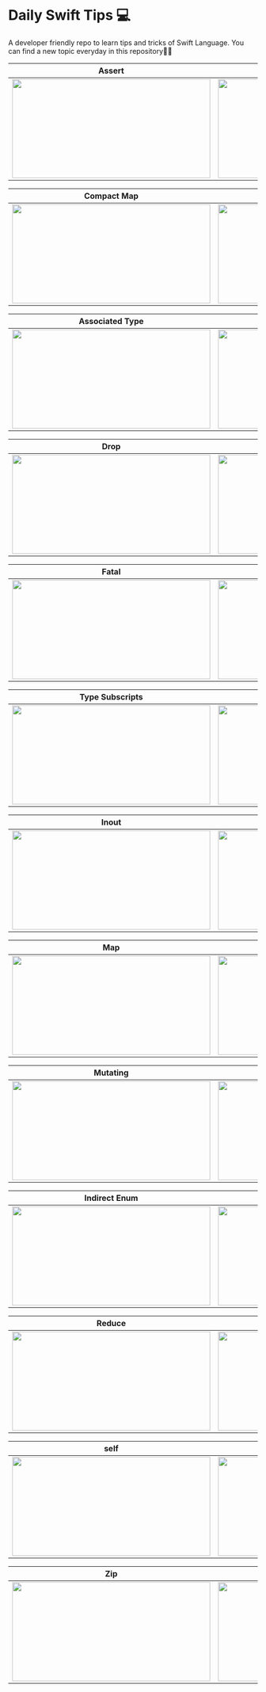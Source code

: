 # Daily Swift Tips 💻
A developer friendly repo to learn tips and tricks of Swift Language. You can find a new topic everyday in this repository✌🏻

| Assert | Auto Closure | CaseIterable |   
| --- | --- | -- |
| <img src= "https://user-images.githubusercontent.com/56252259/216141044-e2155869-f8b9-4b9e-8150-2cd62c913108.png" width = 400, height = 200> </img> | <img src= "https://user-images.githubusercontent.com/56252259/216141445-903bf93e-848f-4c37-909a-541089f289f4.png" width = 400, height = 200> </img> | <img src= "https://user-images.githubusercontent.com/56252259/216141452-6a2d4267-68f6-443c-b65d-d3d7e99d6cac.png" width = 400, height = 200> </img> | 


| Compact Map | Convenience Init | Convenience Init |
| --- | --- | -- |
| <img src="https://user-images.githubusercontent.com/56252259/216141915-004558a7-17a5-4d59-9da9-877256f19e76.png" width = 400, height = 200></img> | <img src="https://user-images.githubusercontent.com/56252259/216141933-e6499d87-9881-46cb-8126-a88bd40ebe64.png" width = 400, height = 200></img> | <img src="https://user-images.githubusercontent.com/56252259/216141922-89e74f0d-80c1-46a7-af9e-96b702338366.png" width = 400, height = 200></img> |

| Associated Type | Subscript | Discardable result |
| --- | --- | -- |
| <img src="https://user-images.githubusercontent.com/56252259/216142455-70f2f089-112c-4b76-b6d6-cad424124a39.png" width = 400, height = 200></img> | <img src="https://user-images.githubusercontent.com/56252259/216142676-baff30e5-e144-4374-b3e8-b574e9387d98.png" width = 400, height = 200></img> | <img src="https://user-images.githubusercontent.com/56252259/216142697-f5b92c4d-cfd1-46c2-92dc-961bbdbea2a2.png" width = 400, height = 200></img> |

| Drop | Escaping | Fallthrough |
| --- | --- | -- |
| <img src="https://user-images.githubusercontent.com/56252259/216143002-678202f8-ce1e-48d3-b2ef-5b049ae05a4f.png" width = 400, height = 200></img> | <img src="https://user-images.githubusercontent.com/56252259/216143008-c8346e0d-d718-4c1f-a481-c69155b7519f.png" width = 400, height = 200></img> | <img src="https://user-images.githubusercontent.com/56252259/216143015-73ed5790-99eb-4f45-875f-a51f0ab99a2d.png" width = 400, height = 200></img> |

| Fatal | Super | Filter |
| --- | --- | -- |
| <img src="https://user-images.githubusercontent.com/56252259/216143019-c8a31a50-ca62-4da9-9548-f706d463309f.png" width = 400, height = 200></img> | <img src="https://user-images.githubusercontent.com/56252259/216143027-463cae57-091e-4723-b80c-a48749fa3ccd.png" width = 400, height = 200></img> | <img src="https://user-images.githubusercontent.com/56252259/216143022-8d0b640d-2e5a-41ac-9a1a-fcde658d5d84.png" width = 400, height = 200></img> |


| Type Subscripts | Flat Map | Flat Map-2 |
| --- | --- | -- |
| <img src="https://user-images.githubusercontent.com/56252259/216143029-8f73647a-0bc6-449c-8cf5-f50608cf0b86.png" width = 400, height = 200></img> | <img src="https://user-images.githubusercontent.com/56252259/216143726-cfc18f13-3b23-4197-8935-e887a3ce87f1.png" width = 400, height = 200></img> | <img src="https://user-images.githubusercontent.com/56252259/216143697-b3e657bb-7b7d-4abe-a9e0-cdfd19213bbd.png" width = 400, height = 200></img> |


| Inout | Init | Init-2 |
| --- | --- | -- |
| <img src="https://user-images.githubusercontent.com/56252259/216143820-0be923e6-5043-46f9-bfab-6de288bc2ba3.png" width = 400, height = 200></img> | <img src="https://user-images.githubusercontent.com/56252259/216143791-fa9e982d-85ad-4cba-9c10-1a68c1a9fc26.png" width = 400, height = 200></img> | <img src="https://user-images.githubusercontent.com/56252259/216143743-7cf780d3-f035-4e4a-b87d-e62152b925b0.png" width = 400, height = 200></img> |

| Map | Variadic Params | Never |
| --- | --- | -- |
| <img src="https://user-images.githubusercontent.com/56252259/216143945-01ab7728-bf27-47bc-9554-4149a43d2c8f.png" width = 400, height = 200></img> | <img src="https://user-images.githubusercontent.com/56252259/216143982-878d6a81-bae9-4269-9c06-3cd5eaefbbe5.png" width = 400, height = 200></img> | <img src="https://user-images.githubusercontent.com/56252259/216144059-0bf3cfa7-e329-4d75-bbe9-ae1f20cd31fe.png" width = 400, height = 200></img> |

| Mutating | Mutating-2 | Enum With Associated Values |
| --- | --- | -- |
| <img src="https://user-images.githubusercontent.com/56252259/216144045-4634901c-915e-4d78-869f-017a96afdd02.png" width = 400, height = 200></img> | <img src="https://user-images.githubusercontent.com/56252259/216144034-793b3920-1ee3-4e8e-94bf-a721a9e83c60.png" width = 400, height = 200></img> | <img src="https://user-images.githubusercontent.com/56252259/216143960-95e8db53-72bb-46a4-b5dc-5b1fd2f92c83.png" width = 400, height = 200></img> |

| Indirect Enum | for-loop | Precondition |
| --- | --- | -- |
| <img src="https://user-images.githubusercontent.com/56252259/216144352-a7bcf960-351a-4748-ba9a-546f71a8e8e6.png" width = 400, height = 200></img> | <img src="https://user-images.githubusercontent.com/56252259/216144421-4dc2068a-ac0f-4fc2-837b-497b7ed27e7e.png" width = 400, height = 200></img> | <img src="https://user-images.githubusercontent.com/56252259/216144434-cc021771-83ba-4456-9a95-f8caad4ee3ff.png" width = 400, height = 200></img> |

| Reduce | Required | Required-2 |
| --- | --- | -- |
| <img src="https://user-images.githubusercontent.com/56252259/216144447-d4496f8b-01af-46c0-910e-e11ef12b8393.png" width = 400, height = 200></img> | <img src="https://user-images.githubusercontent.com/56252259/216144454-852fae47-e33f-484e-9ac3-21dce9ba45e0.png" width = 400, height = 200></img> | <img src="https://user-images.githubusercontent.com/56252259/216144464-83080e18-410a-497a-b011-b3a915dc223d.png" width = 400, height = 200></img> |

| self | private-set | typealias |
| --- | --- | -- |
| <img src="https://user-images.githubusercontent.com/56252259/216144482-48acde2f-050d-430a-a7b1-a10415a7363c.png" width = 400, height = 200></img> | <img src="https://user-images.githubusercontent.com/56252259/216144319-f7911ecf-edfd-4228-a167-05a05e2ae04c.png" width = 400, height = 200></img> | <img src="https://user-images.githubusercontent.com/56252259/216144493-5e975b18-e76d-40d4-8c33-e49ccb300706.png" width = 400, height = 200></img> |

| Zip | Get&Set | didset |
| --- | --- | -- |
| <img src="https://user-images.githubusercontent.com/56252259/216144504-526384d7-55e6-4cca-a40d-d03509c57545.png" width = 400, height = 200></img> | <img src="https://user-images.githubusercontent.com/56252259/216251266-dc585c61-1082-4fd0-aa88-3afd79b3d871.png" width = 400, height = 200></img> | <img src="https://user-images.githubusercontent.com/56252259/216541612-2b03e06d-85bc-41fa-a71a-5e3e7706fecb.png" width = 400, height = 200></img> |
